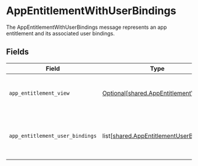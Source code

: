 # AppEntitlementWithUserBindings

The AppEntitlementWithUserBindings message represents an app entitlement and its associated user bindings.


## Fields

| Field                                                                                                                                       | Type                                                                                                                                        | Required                                                                                                                                    | Description                                                                                                                                 |
| ------------------------------------------------------------------------------------------------------------------------------------------- | ------------------------------------------------------------------------------------------------------------------------------------------- | ------------------------------------------------------------------------------------------------------------------------------------------- | ------------------------------------------------------------------------------------------------------------------------------------------- |
| `app_entitlement_view`                                                                                                                      | [Optional[shared.AppEntitlementView]](undefined/models/shared/appentitlementview.md)                                                        | :heavy_minus_sign:                                                                                                                          | The app entitlement view contains the serialized app entitlement and paths to objects referenced by the app entitlement.                    |
| `app_entitlement_user_bindings`                                                                                                             | list[[shared.AppEntitlementUserBinding](undefined/models/shared/appentitlementuserbinding.md)]                                              | :heavy_minus_sign:                                                                                                                          | An array of AppEntitlementUserBinding objects which represent the relationships that give app users access to the specific app entitlement. |